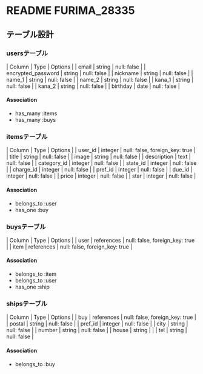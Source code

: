 # README FURIMA_28335

## テーブル設計

### usersテーブル

| Column             | Type   | Options     |
| email              | string | null: false |
| encrypted_password | string | null: false |
| nickname           | string | null: false |
| name_1             | string | null: false |
| name_2             | string | null: false |
| kana_1             | string | null: false |
| kana_2             | string | null: false |
| birthday           | date   | null: false |

#### Association

- has_many :items
- has_many :buys

### itemsテーブル

| Column      | Type    | Options                        |
| user_id     | integer | null: false, foreign_key: true |
| title       | string  | null: false                    |
| image       | string  | null: false                    |
| description | text    | null: false                    |
| category_id | integer | null: false                    |
| state_id    | integer | null: false                    |
| charge_id   | integer | null: false                    |
| pref_id     | integer | null: false                    |
| due_id      | integer | null: false                    |
| price       | integer | null: false                    |
| star        | integer | null: false                    |

#### Association

- belongs_to :user
- has_one :buy

### buysテーブル

| Column | Type       | Options                        |
| user   | references | null: false, foreign_key: true |
| item   | references | null: false, foreign_key: true |

#### Association

- belongs_to :item
- belongs_to :user
- has_one :ship

### shipsテーブル

| Column  | Type       | Options                        |
| buy     | references | null: false, foreign_key: true |
| postal  | string     | null: false                    |
| pref_id | integer    | null: false                    |
| city    | string     | null: false                    |
| number  | string     | null: false                    |
| house   | string     |                                |
| tel     | string     | null: false                    |

#### Association

- belongs_to :buy
